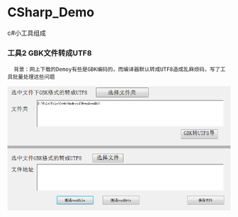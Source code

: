 # CSharp_Demo
c#小工具组成


### 工具2 GBK文件转成UTF8 

      背景：网上下载的Demoy有些是GBK编码的，而编译器默认转成UTF8造成乱麻烦码，写了工具批量处理这些问题

![github](https://raw.githubusercontent.com/jackyjie/CSharp_Demo/master/GBK2UTF8.png "GBK2UTF8")